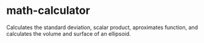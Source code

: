 # math-calculator
  Calculates the standard deviation, scalar product, aproximates function, and calculates
  the volume and surface of an ellipsoid.
